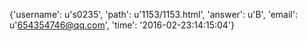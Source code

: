 {'username': u's0235', 'path': u'1153/1153.html', 'answer': u'B', 'email': u'654354746@qq.com', 'time': '2016-02-23:14:15:04'}